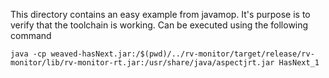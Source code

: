 This directory contains an easy example from javamop. It's purpose is to verify that the toolchain is working.
Can be executed using the following command

```
java -cp weaved-hasNext.jar:/$(pwd)/../rv-monitor/target/release/rv-monitor/lib/rv-monitor-rt.jar:/usr/share/java/aspectjrt.jar HasNext_1
```
